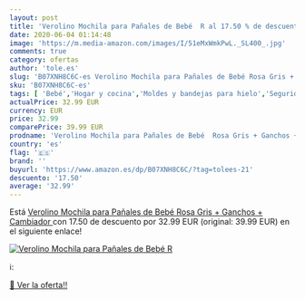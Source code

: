 ```yaml
---
layout: post
title: 'Verolino Mochila para Pañales de Bebé  R al 17.50 % de descuento'
date: 2020-06-04 01:14:48
image: 'https://m.media-amazon.com/images/I/51eMxWmkPwL._SL400_.jpg'
comments: true
category: ofertas
author: 'tole.es'
slug: 'B07XNH8C6C-es Verolino Mochila para Pañales de Bebé Rosa Gris + Ganchos...'
sku: 'B07XNH8C6C-es'
tags: [ 'Bebé','Hogar y cocina','Moldes y bandejas para hielo','Seguridad','Utensilios de bar','Utensilios de cocina','Vigilabebés','bebé','pañales', ]
actualPrice: 32.99 EUR
currency: EUR
price: 32.99
comparePrice: 39.99 EUR
prodname: 'Verolino Mochila para Pañales de Bebé  Rosa Gris + Ganchos + Cambiador '
country: 'es'
flag: '🇪🇸'
brand: ''
buyurl: 'https://www.amazon.es/dp/B07XNH8C6C/?tag=tolees-21'
descuento: '17.50'
average: '32.99'
---
```


Está [Verolino Mochila para Pañales de Bebé  Rosa Gris + Ganchos + Cambiador ](https://www.amazon.es/dp/B07XNH8C6C/?tag=tolees-21) con 17.50 de descuento por 32.99 EUR (original: 39.99 EUR) en el siguiente enlace!

[![Verolino Mochila para Pañales de Bebé  R](https://m.media-amazon.com/images/I/51eMxWmkPwL._SL400_.jpg)](https://www.amazon.es/dp/B07XNH8C6C/?tag=tolees-21)

ℹ️:


[🛒 Ver la oferta!!](https://www.amazon.es/dp/B07XNH8C6C/?tag=tolees-21)
